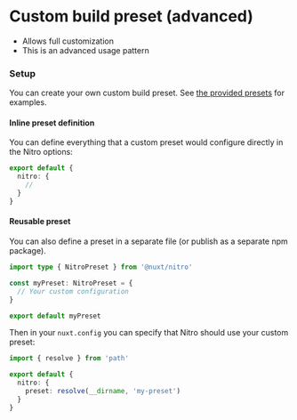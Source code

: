 # Custom build preset (advanced)

 - Allows full customization
 - This is an advanced usage pattern

### Setup

You can create your own custom build preset. See [the provided presets](https://github.com/nuxt/framework/blob/main/packages/nitro/src/presets) for examples.

#### Inline preset definition

You can define everything that a custom preset would configure directly in the Nitro options:

```ts [nuxt.config.js]
export default {
  nitro: {
    //
  }
}
```

#### Reusable preset

You can also define a preset in a separate file (or publish as a separate npm package).

```ts [my-preset/index.ts]
import type { NitroPreset } from '@nuxt/nitro'

const myPreset: NitroPreset = {
  // Your custom configuration
}

export default myPreset
```

Then in your `nuxt.config` you can specify that Nitro should use your custom preset:

```ts [nuxt.config.js]
import { resolve } from 'path'

export default {
  nitro: {
    preset: resolve(__dirname, 'my-preset')
  }
}
```
